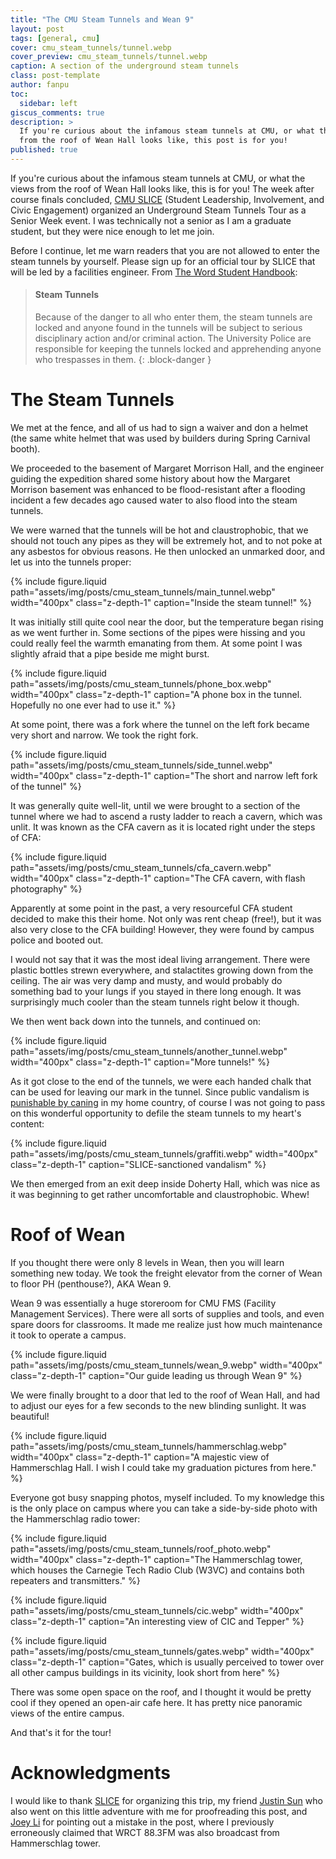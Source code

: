 ```yaml
---
title: "The CMU Steam Tunnels and Wean 9"
layout: post
tags: [general, cmu]
cover: cmu_steam_tunnels/tunnel.webp
cover_preview: cmu_steam_tunnels/tunnel.webp
caption: A section of the underground steam tunnels
class: post-template
author: fanpu
toc:
  sidebar: left
giscus_comments: true
description: >
  If you're curious about the infamous steam tunnels at CMU, or what the views
  from the roof of Wean Hall looks like, this post is for you!
published: true
---
```

If you're curious about the infamous steam tunnels at CMU, or what the views
from the roof of Wean Hall looks like, this is for you! The week after course
finals concluded, [CMU SLICE](https://www.cmu.edu/student-affairs/slice/)
(Student Leadership, Involvement, and Civic Engagement) organized an Underground
Steam Tunnels Tour as a Senior Week event. I was technically not
a senior as I am a graduate student, but they were nice enough to let me join. 

Before I continue, let me warn readers that you are not allowed to enter the
steam tunnels by yourself. Please sign up for an official tour by SLICE that
will be led by a facilities engineer. From [The Word Student
Handbook](https://www.cmu.edu/student-affairs/theword/community-policies/steam-tunnels.html):

> #### Steam Tunnels
> Because of the danger to all who enter them, the steam tunnels are locked and
> anyone found in the tunnels will be subject to serious disciplinary action
> and/or criminal action. The University Police are responsible for keeping the
> tunnels locked and apprehending anyone who trespasses in them.
{: .block-danger }

# The Steam Tunnels
We met at the fence, and all of us had to sign a waiver and don a helmet (the
same white helmet that was used by builders during Spring Carnival booth).

We proceeded to the basement of Margaret Morrison Hall, and the engineer guiding
the expedition shared some history about how the Margaret Morrison basement was
enhanced to be flood-resistant after a flooding incident a few decades ago
caused water to also flood into the steam tunnels. 

We were warned that the tunnels will be hot and claustrophobic, that we should
not touch any pipes as they will be extremely hot, and to not poke at any
asbestos for obvious reasons.  He then unlocked an unmarked door, and let us
into the tunnels proper:

{% include figure.liquid 
  path="assets/img/posts/cmu_steam_tunnels/main_tunnel.webp" 
  width="400px"
  class="z-depth-1" 
  caption="Inside the steam tunnel!"
%}

It was initially still quite cool near the door, but the temperature
began rising as we went further in. Some sections of the pipes were
hissing and you could really feel the warmth emanating from them.
At some point I was slightly afraid that a pipe beside me might burst.

{% include figure.liquid 
  path="assets/img/posts/cmu_steam_tunnels/phone_box.webp" 
  width="400px"
  class="z-depth-1" 
  caption="A phone box in the tunnel. Hopefully no one ever had to use it."
%}

At some point, there was a fork where the tunnel on the left fork became very
short and narrow. We took the right fork.

{% include figure.liquid 
  path="assets/img/posts/cmu_steam_tunnels/side_tunnel.webp" 
  width="400px"
  class="z-depth-1" 
  caption="The short and narrow left fork of the tunnel"
%}

It was generally quite well-lit, until we were brought to
a section of the tunnel where we had to ascend a rusty ladder
to reach a cavern, which was unlit. It was known as the
CFA cavern as it is located right under the steps of CFA:

{% include figure.liquid 
  path="assets/img/posts/cmu_steam_tunnels/cfa_cavern.webp" 
  width="400px"
  class="z-depth-1" 
  caption="The CFA cavern, with flash photography"
%}

Apparently at some point in the past, a very resourceful CFA student
decided to make this their home. Not only was rent cheap (free!), 
but it was also very close to the CFA building! However, they were
found by campus police and booted out. 

I would not say that it was the most ideal living arrangement. There were
plastic bottles strewn everywhere, and stalactites growing down from the
ceiling. The air was very damp and musty, and would probably do something bad to
your lungs if you stayed in there long enough. It was surprisingly much cooler
than the steam tunnels right below it though.

We then went back down into the tunnels, and continued on:

{% include figure.liquid 
  path="assets/img/posts/cmu_steam_tunnels/another_tunnel.webp" 
  width="400px"
  class="z-depth-1" 
  caption="More tunnels!"
%}

As it got close to the end of the tunnels, we were each handed chalk 
that can be used for leaving our mark in the tunnel. 
Since public vandalism is [punishable by
caning](https://en.wikipedia.org/wiki/Vandalism_Act#Michael_Fay_(1994)) in my
home country, of course I was not going to pass on
this wonderful opportunity to defile the steam tunnels to
my heart's content:

{% include figure.liquid 
  path="assets/img/posts/cmu_steam_tunnels/graffiti.webp" 
  width="400px"
  class="z-depth-1" 
  caption="SLICE-sanctioned vandalism"
%}

We then emerged from an exit deep inside Doherty Hall, which
was nice as it was beginning to get rather uncomfortable and claustrophobic. Whew!

# Roof of Wean 
If you thought there were only 8 levels in Wean, then you
will learn something new today. We took the freight elevator
from the corner of Wean to floor PH (penthouse?), AKA Wean 9.

Wean 9 was essentially a huge storeroom for CMU FMS (Facility Management
Services). There were all sorts of supplies and tools,
and even spare doors for classrooms. It made me realize just how much
maintenance it took to operate a campus.

{% include figure.liquid 
  path="assets/img/posts/cmu_steam_tunnels/wean_9.webp" 
  width="400px"
  class="z-depth-1" 
  caption="Our guide leading us through Wean 9"
%}

We were finally brought to a door that led to the roof of Wean Hall, and had to
adjust our eyes for a few seconds to the new blinding sunlight.
It was beautiful!

{% include figure.liquid 
  path="assets/img/posts/cmu_steam_tunnels/hammerschlag.webp" 
  width="400px"
  class="z-depth-1" 
  caption="A majestic view of Hammerschlag Hall. I wish I could take my graduation pictures from here."
%}

Everyone got busy snapping photos, myself included. To my knowledge this is the
only place on campus where you can take a side-by-side photo with the
Hammerschlag radio tower:

{% include figure.liquid 
  path="assets/img/posts/cmu_steam_tunnels/roof_photo.webp" 
  width="400px"
  class="z-depth-1" 
  caption="The Hammerschlag tower, which houses the Carnegie Tech Radio Club
  (W3VC) and contains both repeaters and transmitters."
%}

{% include figure.liquid 
  path="assets/img/posts/cmu_steam_tunnels/cic.webp" 
  width="400px"
  class="z-depth-1" 
  caption="An interesting view of CIC and Tepper"
%}

{% include figure.liquid 
  path="assets/img/posts/cmu_steam_tunnels/gates.webp" 
  width="400px"
  class="z-depth-1" 
  caption="Gates, which is usually perceived to tower over all other campus buildings in its vicinity, look short from here"
%}

There was some open space on the roof, and I thought it would be pretty cool if
they opened an open-air cafe here. It has pretty nice panoramic views of the entire campus.

And that's it for the tour!

# Acknowledgments
I would like to thank [SLICE](https://www.cmu.edu/student-affairs/slice/) for organizing this trip, my friend [Justin
Sun](https://www.linkedin.com/in/justin-sun-92b691169/) who also went on this
little adventure with me for proofreading this post, and [Joey Li](https://www.linkedin.com/in/joseph-x-li/)
for pointing out a mistake in the post, where I previously erroneously claimed
that WRCT 88.3FM was also broadcast from Hammerschlag tower.